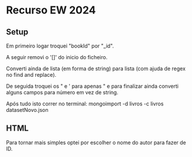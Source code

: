 # Recurso EW 2024

## Setup

Em primeiro logar  troquei "bookId" por "_id".

A seguir removi o '[]' do inicio do ficheiro.

Converti ainda de lista (em forma de string) para lista (com ajuda de regex no find and replace).

De seguida troquei os \" e ' para apenas " e para finalizar ainda converti alguns campos para número em vez de string.


Após tudo isto correr no terminal: mongoimport -d livros -c livros datasetNovo.json

## HTML
Para tornar mais simples optei por escolher o nome do autor para fazer de ID.